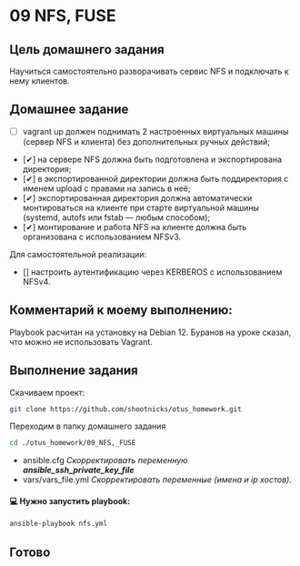 # 09 NFS, FUSE

## Цель домашнего задания
Научиться самостоятельно разворачивать сервис NFS и подключать к нему клиентов.

## Домашнее задание

* [ ] vagrant up должен поднимать 2 настроенных виртуальных машины (сервер NFS и клиента) без дополнительных ручных действий;
* [✔] на сервере NFS должна быть подготовлена и экспортирована директория;
* [✔] в экспортированной директории должна быть поддиректория с именем upload с правами на запись в неё;
* [✔] экспортированная директория должна автоматически монтироваться на клиенте при старте виртуальной машины (systemd, autofs или fstab — любым способом);
* [✔] монтирование и работа NFS на клиенте должна быть организована с использованием NFSv3.

Для самостоятельной реализации:
* [] настроить аутентификацию через KERBEROS с использованием NFSv4.

## Комментарий к моему выполнению:
Playbook расчитан на установку на Debian 12. Буранов на уроке сказал, что можно не использовать Vagrant.

## Выполнение задания

Скачиваем проект:

  ```bash
  git clone https://github.com/shootnicks/otus_homework.git
  ```

Переходим в папку домашнего задания

  ```bash
  cd ./otus_homework/09_NFS,_FUSE
  ```

* ansible.cfg
  *Скорректировать переменную **ansible_ssh_private_key_file***
*  vars/vars_file.yml
  *Скорректировать переменные (имена и ip хостов).* 

#### 💻 Нужно запустить playbook:

  ```bash
  ansible-playbook nfs.yml
  ```

## Готово